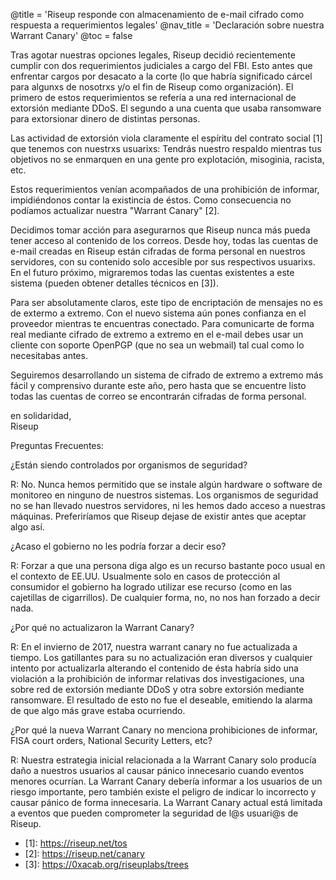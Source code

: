 @title = 'Riseup responde con almacenamiento de e-mail cifrado como respuesta a requerimientos legales'
@nav_title = 'Declaración sobre nuestra Warrant Canary'
@toc = false

Tras agotar nuestras opciones legales, Riseup decidió recientemente cumplir con dos requerimientos judiciales a cargo del FBI. Esto antes que enfrentar cargos por desacato a la corte (lo que habría significado cárcel para algunxs de nosotrxs y/o el fin de Riseup como organización). El primero de estos requerimientos se refería a una red internacional de extorsión mediante DDoS. El segundo a una cuenta que usaba ransomware para extorsionar dinero de distintas personas.

Las actividad de extorsión viola claramente el espíritu del contrato social \[1\] que tenemos con nuestrxs usuarixs: Tendrás nuestro respaldo mientras tus objetivos no se enmarquen en una gente pro explotación, misoginia, racista, etc.

Estos requerimientos venían acompañados de una prohibición de informar, impidiéndonos contar la existincia de éstos. Como consecuencia no podíamos actualizar nuestra "Warrant Canary" \[2\].

Decidimos tomar acción para asegurarnos que Riseup nunca más pueda tener acceso al contenido de los correos. Desde hoy, todas las cuentas de e-mail creadas en Riseup están cifradas de forma personal en nuestros servidores, con su contenido solo accesible por sus respectivos usuarixs. En el futuro próximo, migraremos todas las cuentas existentes a este sistema (pueden obtener detalles técnicos en \[3\]).

Para ser absolutamente claros, este tipo de encriptación de mensajes no es de extermo a extremo. Con el nuevo sistema aún pones confianza en el proveedor mientras te encuentras conectado. Para comunicarte de forma real mediante cifrado de extremo a extremo en el e-mail debes usar un cliente con soporte OpenPGP (que no sea un webmail) tal cual como lo necesitabas antes.

Seguiremos desarrollando un sistema de cifrado de extremo a extremo más fácil y comprensivo durante este año, pero hasta que se encuentre listo todas las cuentas de correo se encontrarán cifradas de forma personal.

en solidaridad,<br>
Riseup


Preguntas Frecuentes:

¿Están siendo controlados por organismos de seguridad?

R: No. Nunca hemos permitido que se instale algún hardware o software de monitoreo en ninguno de nuestros sistemas. Los organismos de seguridad no se han llevado nuestros servidores, ni les hemos dado acceso a nuestras máquinas. Preferiríamos que Riseup dejase de existir antes que aceptar algo así.

¿Acaso el gobierno no les podría forzar a decir eso?

R: Forzar a que una persona diga algo es un recurso bastante poco usual en el contexto de EE.UU. Usualmente solo en casos de protección al consumidor el gobierno ha logrado utilizar ese recurso (como en las cajetillas de cigarrillos). De cualquier forma, no, no nos han forzado a decir nada.

¿Por qué no actualizaron la Warrant Canary?

R: En el invierno de 2017, nuestra warrant canary no fue actualizada a tiempo. Los gatillantes para su no actualización eran diversos y cualquier intento por actualizarla alterando el contenido de ésta habría sido una violación a la prohibición de informar relativas dos investigaciones, una sobre red de extorsión mediante DDoS y otra sobre extorsión mediante ransomware. El resultado de esto no fue el deseable, emitiendo la alarma de que algo más grave estaba ocurriendo.

¿Por qué la nueva Warrant Canary no menciona prohibiciones de informar, FISA court orders, National Security Letters, etc?

R: Nuestra estrategia inicial relacionada a la Warrant Canary solo producía daño a nuestros usuarios al causar pánico innecesario cuando eventos menores ocurrían. La Warrant Canary debería informar a los usuarios de un riesgo importante, pero también existe el peligro de indicar lo incorrecto y causar pánico de forma innecesaria. La Warrant Canary actual está limitada a eventos que pueden comprometer la seguridad de l@s usuari@s de Riseup.


* \[1\]: https://riseup.net/tos
* \[2\]: https://riseup.net/canary
* \[3\]: https://0xacab.org/riseuplabs/trees
